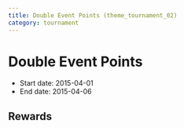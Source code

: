 ```yaml
---
title: Double Event Points (theme_tournament_02)
category: tournament
---
```

# Double Event Points

  * Start date: 2015-04-01
  * End date: 2015-04-06

## Rewards

